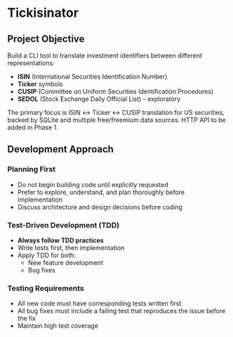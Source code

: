 # Tickisinator

## Project Objective

Build a CLI tool to translate investment identifiers between different representations:

- **ISIN** (International Securities Identification Number)
- **Ticker** symbols
- **CUSIP** (Committee on Uniform Securities Identification Procedures)
- **SEDOL** (Stock Exchange Daily Official List) - exploratory

The primary focus is ISIN ↔ Ticker ↔ CUSIP translation for US securities, backed by SQLite and multiple free/freemium data sources. HTTP API to be added in Phase 1.

## Development Approach

### Planning First
- Do not begin building code until explicitly requested
- Prefer to explore, understand, and plan thoroughly before implementation
- Discuss architecture and design decisions before coding

### Test-Driven Development (TDD)
- **Always follow TDD practices**
- Write tests first, then implementation
- Apply TDD for both:
  - New feature development
  - Bug fixes

### Testing Requirements
- All new code must have corresponding tests written first
- All bug fixes must include a failing test that reproduces the issue before the fix
- Maintain high test coverage
